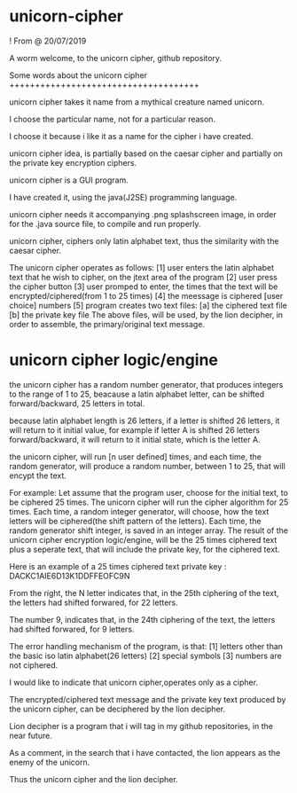 # unicorn-cipher

! From <tinoC23/> @ 20/07/2019

A worm welcome, to the unicorn cipher, github repository.

 Some words about the unicorn cipher
+++++++++++++++++++++++++++++++++++++

unicorn cipher takes it name from a mythical creature named unicorn.

I choose the particular name, not for a particular reason. 

I choose it because i like it as a name for the cipher i have created.

unicorn cipher idea, is partially based on the caesar cipher and partially on the private key encryption ciphers.

unicorn cipher is a GUI program.

I have created it, using the java(J2SE) programming language.

unicorn cipher  needs it accompanying .png splashscreen image, in order for the .java source file, to compile and run properly.

unicorn cipher, ciphers only latin alphabet text, thus the similarity with the caesar cipher.

The unicorn cipher operates as follows:
[1] user enters the latin alphabet text that he wish to cipher, on the jtext area of the program
[2] user press the cipher button
[3] user promped to enter, the times that the text will be encrypted/ciphered(from 1 to 25 times)
[4] the meessage is ciphered [user choice] numbers
[5] program creates two text files: 
    [a] the ciphered text file
    [b] the private key file
    The above files, will be used, by the lion decipher, in order to assemble,
    the primary/original text message.
    
 unicorn cipher logic/engine
=============================

the unicorn cipher has a random number generator, that produces integers to the range of 1 to 25, 
beacause a latin alphabet letter, can be shifted forward/backward, 25 letters in total.

because latin alphabet length is 26 letters, if a letter is shifted 26 letters, it will return to it initial value,
for example if letter A is shifted 26 letters forward/backward, it will return to it initial state, which is the letter A.

the unicorn cipher, will run [n user defined] times, and each time, the random generator, will produce a random number,
between 1 to 25, that will encypt the text.

For example:
Let assume that the program user, choose for the initial text, to be ciphered 25 times. 
The unicorn cipher will run the cipher algorithm for 25 times.
Each time, a random integer generator, will choose, how the text letters will be ciphered(the shift pattern of the letters).
Each time, the random generator shift integer, is saved in an integer array.
The result of the unicorn cipher encryption logic/engine, will be the 25 times ciphered text plus a seperate text,
that will include the private key, for the ciphered text. 

Here is an example of a 25 times ciphered text private key : DACKC1AIE6D13K1DDFFEOFC9N

From the right, the N letter indicates that, in the 25th ciphering of the text, the letters had shifted forwared,
for 22 letters.

The number 9, indicates that, in the 24th ciphering of the text, the letters had shifted forwared,
for 9 letters.

The error handling mechanism of the program, is that:
[1] letters other than the basic iso latin alphabet(26 letters)
[2] special symbols
[3] numbers
are not ciphered.

I would like to indicate that unicorn cipher,operates only as a cipher.

The encrypted/ciphered text message and the private key text produced by the unicorn cipher,
can be deciphered by the lion decipher.

Lion decipher is a program that i will tag in my github repositories, in the near future.

As a comment, in the search that i have contacted, the lion appears as the enemy of the unicorn.

Thus the unicorn cipher and the lion decipher.
